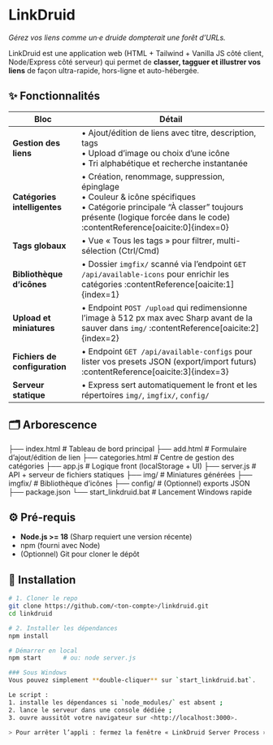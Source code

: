 # LinkDruid

_Gérez vos liens comme un·e druide dompterait une forêt d’URLs._

LinkDruid est une application web (HTML + Tailwind + Vanilla JS côté client, Node/Express côté serveur) qui permet de **classer, tagguer et illustrer vos liens** de façon ultra-rapide, hors-ligne et auto-hébergée.

## ✨ Fonctionnalités

| Bloc | Détail |
|------|--------|
| **Gestion des liens** | • Ajout/édition de liens avec titre, description, tags <br/> • Upload d’image ou choix d’une icône <br/> • Tri alphabétique et recherche instantanée |
| **Catégories intelligentes** | • Création, renommage, suppression, épinglage <br/> • Couleur & icône spécifiques <br/> • Catégorie principale “À classer” toujours présente (logique forcée dans le code) :contentReference[oaicite:0]{index=0} |
| **Tags globaux** | • Vue « Tous les tags » pour filtrer, multi-sélection (Ctrl/Cmd) |
| **Bibliothèque d’icônes** | • Dossier `imgfix/` scanné via l’endpoint `GET /api/available-icons` pour enrichir les catégories :contentReference[oaicite:1]{index=1} |
| **Upload et miniatures** | • Endpoint `POST /upload` qui redimensionne l’image à 512 px max avec Sharp avant de la sauver dans `img/` :contentReference[oaicite:2]{index=2} |
| **Fichiers de configuration** | • Endpoint `GET /api/available-configs` pour lister vos presets JSON (export/import futurs) :contentReference[oaicite:3]{index=3} |
| **Serveur statique** | • Express sert automatiquement le front et les répertoires `img/`, `imgfix/`, `config/` |

## 🗂 Arborescence
├── index.html # Tableau de bord principal
├── add.html # Formulaire d’ajout/édition de lien
├── categories.html # Centre de gestion des catégories
├── app.js # Logique front (localStorage + UI)
├── server.js # API + serveur de fichiers statiques
├── img/ # Miniatures générées
├── imgfix/ # Bibliothèque d’icônes
├── config/ # (Optionnel) exports JSON
├── package.json
└── start_linkdruid.bat # Lancement Windows rapide


## ⚙️ Pré-requis

* **Node.js >= 18** (Sharp requiert une version récente)
* npm (fourni avec Node)
* (Optionnel) Git pour cloner le dépôt

## 🚀 Installation

```bash
# 1. Cloner le repo
git clone https://github.com/<ton-compte>/linkdruid.git
cd linkdruid

# 2. Installer les dépendances
npm install

# Démarrer en local
npm start      # ou: node server.js

### Sous Windows
Vous pouvez simplement **double-cliquer** sur `start_linkdruid.bat`.

Le script :
1. installe les dépendances si `node_modules/` est absent ;
2. lance le serveur dans une console dédiée ;
3. ouvre aussitôt votre navigateur sur <http://localhost:3000>.

> Pour arrêter l’appli : fermez la fenêtre « LinkDruid Server Process ».



